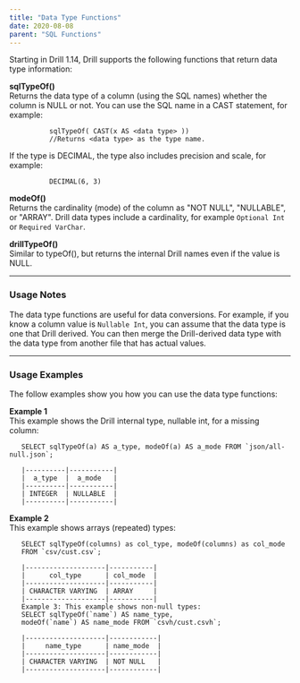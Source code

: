 ```yaml
---
title: "Data Type Functions"
date: 2020-08-08
parent: "SQL Functions"
---
```


Starting in Drill 1.14, Drill supports the following functions that return data type information:  

**sqlTypeOf()**  
Returns the data type of a column (using the SQL names) whether the column is NULL or not. You can use the SQL name in a CAST statement, for example:  

              sqlTypeOf( CAST(x AS <data type> ))  
              //Returns <data type> as the type name.  
If the type is DECIMAL, the type also includes precision and scale, for example:  
 
              DECIMAL(6, 3)  
**modeOf()**  
Returns the cardinality (mode) of the column as "NOT NULL", "NULLABLE", or "ARRAY". Drill data types include a cardinality, for example `Optional Int` or `Required VarChar`.  
 
**drillTypeOf()**  
Similar to typeOf(), but returns the internal Drill names even if the value is NULL.  
_____


### Usage Notes  

The data type functions are useful for data conversions. For example, if you know a column value is `Nullable Int`, you can assume that the data type is one that Drill derived. You can then merge the Drill-derived data type with the data type from another file that has actual values.  

____  


### Usage Examples

The follow examples show you how you can use the data type functions:  

**Example 1**  
This example shows the Drill internal type, nullable int, for a missing column:  

       SELECT sqlTypeOf(a) AS a_type, modeOf(a) AS a_mode FROM `json/all-null.json`;
       
       |----------|-----------|
       |  a_type  |  a_mode   |
       |----------|-----------|
       | INTEGER  | NULLABLE  |
       |----------|-----------|

**Example 2**  
This example shows arrays (repeated) types:  

       SELECT sqlTypeOf(columns) as col_type, modeOf(columns) as col_mode
       FROM `csv/cust.csv`;
       
       |--------------------|-----------|
       |      col_type      | col_mode  |
       |--------------------|-----------|
       | CHARACTER VARYING  | ARRAY     |
       |--------------------|-----------|
       Example 3: This example shows non-null types:
       SELECT sqlTypeOf(`name`) AS name_type, 
       modeOf(`name`) AS name_mode FROM `csvh/cust.csvh`;
       
       |--------------------|------------|
       |     name_type      | name_mode  |
       |--------------------|------------|
       | CHARACTER VARYING  | NOT NULL   |
       |--------------------|------------|

